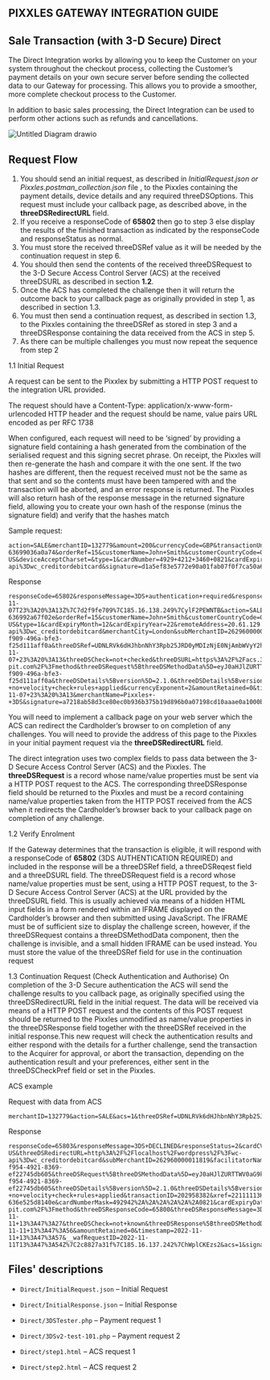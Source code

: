 
## PIXXLES GATEWAY INTEGRATION GUIDE  

## Sale Transaction (with 3-D Secure) Direct


The Direct Integration works by allowing you to keep the Customer on your system throughout the checkout process, collecting the Customer’s payment details on your own secure server before sending the collected data to our Gateway for processing. This allows you to provide a smoother, more complete checkout process to the Customer.

In addition to basic sales processing, the Direct Integration can be used to perform other actions such as refunds and cancellations.

  ![Untitled Diagram drawio](https://user-images.githubusercontent.com/72015387/200515722-6d3ad3ae-06b7-41a1-9adf-53ac87a3fcb9.png)



  

## Request Flow


1. You should send an initial request, as described in *InitialRequest.json or  Pixxles.postman_collection.json* file , to the Pixxles containing the payment details, device details and any required threeDSOptions. This request must include your callback page, as described above, in the **threeDSRedirectURL** field. 
2. If you receive a responseCode of **65802** then go to step 3 else display the results of the finished transaction as indicated by the responseCode and responseStatus as normal. 
3. You must store the received threeDSRef value as it will be needed by the continuation request in step 6. 
4. You should then send the contents of the received threeDSRequest to the 3-D Secure Access Control Server (ACS) at the received threeDSURL as described in section **1.2**. 
5. Once the ACS has completed the challenge then it will return the outcome back to your callback page as originally provided in step 1, as described in section 1.3.
6. You must then send a continuation request, as described in section 1.3, to the Pixxles containing the threeDSRef as stored in step 3 and a threeDSResponse containing the data received from the ACS in step 5. 
7.  As there can be multiple challenges you must now repeat the sequence from step 2


1.1 Initial Request

A request can be sent to the Pixxlex by submitting a HTTP POST request to the integration URL provided.
  
The request should have a Content-Type: application/x-www-form-urlencoded HTTP header and the request should be name, value pairs URL encoded as per RFC 1738

When configured, each request will need to be ‘signed’ by providing a signature field containing a hash generated from the combination of the serialised request and this signing secret phrase. On receipt, the Pixxles will then re-generate the hash and compare it with the one sent. If the two hashes are different, then the request received must not be the same as that sent and so the contents must have been tampered with and the transaction will be aborted, and an error response is returned. The Pixxles will also return hash of the response message in the returned signature field, allowing you to create your own hash of the response (minus the signature field) and verify that the hashes match

Sample request:
```plaintext
action=SALE&merchantID=132779&amount=200&currencyCode=GBP&transactionUnique=wc_order_BCJ725d5WNqFl-63699036a0a74&orderRef=15&customerName=John+Smith&customerCountryCode=GB&customerAddress=Flat+6+Primrose+Rise+347+Lavender+Road+Northampton+GB&customerCounty=&customerTown=Northampton&customerPostCode=NN17+8YG&customerEmail=test%40test.com&customerPhone=%2B442081264154&walletStore=Y&walletEnabled=Y&walletRequired=Y&deviceChannel=browser&deviceIdentity=Mozilla%2F5.0+%28Windows+NT+10.0%3B+Win64%3B+x64%29+AppleWebKit%2F537.36+%28KHTML%2C+like+Gecko%29+Chrome%2F107.0.0.0+Safari%2F537.36&deviceTimeZone=-120&deviceCapabilities=javascript&deviceScreenResolution=2752x1152x24&deviceAcceptContent=%2A%2F%2A&deviceAcceptEncoding=gzip%2C+deflate%2C+br&deviceAcceptLanguage=en-US&deviceAcceptCharset=&type=1&cardNumber=4929+4212+3460+0821&cardExpiryMonth=12&cardExpiryYear=22&cardCVV=356&remoteAddress=%3A%3A1&threeDSRedirectURL=http%3A%2F%2Flocalhost%2Fwordpress%2F%3Fwc-api%3Dwc_creditordebitcard&signature=d1a5ef83e5772e90a01fab07f0f7ca50a68a39e81c21e4fbeb91267867fc9368042410f59b68402cec4864b6f28708e2d6b6c06acaa9b1bfc69dc613344e7be0
```
Response
```plaintext
responseCode=65802&responseMessage=3DS+authentication+required&responseStatus=2&merchantCategoryCode=5965&merchantID=132779&caEnabled=N&rtsEnabled=Y&cftEnabled=N&cardCVVMandatory=Y&threeDSEnabled=Y&threeDSCheckPref=authenticated&threeDSPolicy=1&riskCheckEnabled=N&avscv2CheckEnabled=Y&addressCheckPref=matched&postcodeCheckPref=matched&cv2CheckPref=matched&surchargeEnabled=N&notifyEmailRequired=Y&customerReceiptsRequired=N&eReceiptsEnabled=N&processorType=acquirer&__wafRequestID=2022-11-07T23%3A20%3A13Z%7C7d2f9fe709%7C185.16.138.249%7CylF2PEWNTB&action=SALE&amount=200&currencyCode=826&transactionUnique=wc_order_BCJ725d5WNqFl-636992a67f02e&orderRef=15&customerName=John+Smith&customerCountryCode=GB&customerAddress=Flat+6+Primrose+Rise+347+Lavender+Road+Northampton+GB&customerTown=Northampton&customerPostCode=NN17+8YG&customerEmail=test%40test.com&customerPhone=%2B442081264154&walletStore=Y&walletEnabled=Y&walletRequired=Y&deviceChannel=browser&deviceIdentity=Mozilla%2F5.0+%28Windows+NT+10.0%3B+Win64%3B+x64%29+AppleWebKit%2F537.36+%28KHTML%2C+like+Gecko%29+Chrome%2F107.0.0.0+Safari%2F537.36&deviceTimeZone=-120&deviceCapabilities=javascript&deviceScreenResolution=2752x1152x24&deviceAcceptContent=%2A%2F%2A&deviceAcceptEncoding=gzip%2C+deflate%2C+br&deviceAcceptLanguage=en-US&type=1&cardExpiryMonth=12&cardExpiryYear=22&remoteAddress=20.61.129.8&threeDSRedirectURL=http%3A%2F%2Flocalhost%2Fwordpress%2F%3Fwc-api%3Dwc_creditordebitcard&merchantCity=London&subMerchantID=262960000011819&countryCode=826&requestorChallengeIndicator=04&facilitatorName=PIX&facilitatorID=10084515&requestID=636992ad0b96f&customerPostcode=NN17+8YG&initiator=consumer&state=received&requestMerchantID=132779&processMerchantID=132779&paymentMethod=card&cardType=Visa+Credit&cardTypeCode=VC&cardScheme=Visa&cardSchemeCode=VC&cardIssuer=BARCLAYS+BANK+UK+PLC&cardIssuerCountry=United+Kingdom&cardIssuerCountryCode=GBR&cardFlags=71237632&cardNumberMask=492942%2A%2A%2A%2A%2A%2A0821&cardNumberValid=Y&xref=22110723XY20RN13LH76KJG&cardExpiryDate=1222&threeDSVersion=2.1.0&threeDSEnrolled=Y&threeDSXID=422751f0-f909-496a-bfe3-f25d111aff0a&threeDSRef=UDNLRVk6dHJhbnNhY3Rpb25JRD0yMDIzNjE0NjAmbWVyY2hhbnRJRD0xMzI3NzkmX19saWZlX189MTY2Nzg2NTAxMw%3D%3D&transactionID=202361460&threeDSResponseCode=65802&threeDSResponseMessage=3DS+authentication+required&threeDSVETimestamp=2022-11-07+23%3A20%3A13&threeDSCheck=not+checked&threeDSURL=https%3A%2F%2Facs.3ds-pit.com%2F%3Fmethod&threeDSRequest%5BthreeDSMethodData%5D=eyJ0aHJlZURTTWV0aG9kTm90aWZpY2F0aW9uVVJMIjoiaHR0cDovL2xvY2FsaG9zdC93b3JkcHJlc3MvP3djLWFwaT13Y19jcmVkaXRvcmRlYml0Y2FyZCZ0aHJlZURTQWNzUmVzcG9uc2U9bWV0aG9kIiwidGhyZWVEU1NlcnZlclRyYW5zSUQiOiI0MjI3NTFmMC1mOTA5LTQ5NmEtYmZlMy1mMjVkMTExYWZmMGEifQ&threeDSDetails%5BtransID%5D=422751f0-f909-496a-bfe3-f25d111aff0a&threeDSDetails%5Bversion%5D=2.1.0&threeDSDetails%5Bversions%5D=2.1.0&threeDSDetails%5Bfallback%5D=N&threeDSDetails%5BissuerCountryCode%5D=826&threeDSDetails%5BacquirerCountryCode%5D=826&threeDSDetails%5Bpsd2Region%5D=Y&vcsResponseCode=0&vcsResponseMessage=Success+-+no+velocity+check+rules+applied&currencyExponent=2&amountRetained=0&timestamp=2022-11-07+23%3A20%3A13&merchantName=Pixxles+-+3DS&signature=a7218ab58d3ce80ec0b936b375b19d896b0a07198cd10aaae0a1000bdf91753e7089bdcf6ee0c9a2dbf13893c2c53b398ef9162b4809e0267c058c476e737905
```
You will need to implement a callback page on your web server which the ACS can redirect the Cardholder’s browser to on completion of any challenges. You will need to provide the address of this page to the Pixxles in your initial payment request via the **threeDSRedirectURL** field.

The direct integration uses two complex fields to pass data between the 3-D Secure Access Control Server (ACS) and the Pixxles. The **threeDSRequest** is a record whose name/value properties must be sent via a HTTP POST request to the ACS. The corresponding threeDSResponse field should be returned to the Pixxles and must be a record containing name/value properties taken from the HTTP POST received from the ACS when it redirects the Cardholder’s browser back to your callback page on completion of any challenge.

1.2 Verify Enrolment

If the Gateway determines that the transaction is eligible, it will respond with a responseCode of **65802** (3DS AUTHENTICATION REQUIRED) and included in the response will be a threeDSRef field, a threeDSReqest field and a threeDSURL field. The threeDSRequest field is a record whose name/value properties must be sent, using a HTTP POST request, to the 3-D Secure Access Control Server (ACS) at the URL provided by the 
threeDSURL field. This is usually achieved via means of a hidden HTML input fields in a form rendered within an IFRAME displayed on the Cardholder’s browser and then submitted using 
JavaScript. The IFRAME must be of sufficient size to display the challenge screen, however, if the threeDSRequest contains a threeDSMethodData component, then the challenge is invisible, and a small hidden IFRAME can be used instead. You must store the value of the threeDSRef field for use in the continuation request

1.3 Continuation Request (Check Authentication and Authorise)
On completion of the 3-D Secure authentication the ACS will send the challenge results to you callback page, as originally specified using the threeDSRedirectURL field in the initial request. The data will be received via means of a HTTP POST request and the contents of this POST request should be returned to the Pixxles unmodified as name/value properties in the threeDSResponse field together with the threeDSRef received in the initial response.This new request will check the authentication results and either respond with the details for a further challenge, send the transaction to the Acquirer for approval, or abort the transaction, depending on the authentication result and your preferences, either sent in the threeDSCheckPref field  or set in the Pixxles.

ACS example

Request with data from ACS

```plaintext
merchantID=132779&action=SALE&acs=1&threeDSRef=UDNLRVk6dHJhbnNhY3Rpb25JRD0yMDI5NTgzODImbWVyY2hhbnRJRD0xMzI3NzkmX19saWZlX189MTY2ODE3NjI0Nw%3D%3D&threeDSResponse%5BthreeDSMethodData%5D=eyJ0aHJlZURTTWV0aG9kTm90aWZpY2F0aW9uVVJMIjoiaHR0cDovL2xvY2FsaG9zdC93b3JkcHJlc3MvP3djLWFwaT13Y19jcmVkaXRvcmRlYml0Y2FyZCZ0aHJlZURTQWNzUmVzcG9uc2U9bWV0aG9kIiwidGhyZWVEU1NlcnZlclRyYW5zSUQiOiI3ZmE3MjA0Ni1mOTU0LTQ5MjEtODM2OS1lZjIyNzQ1ZGI2MDUifQ&signature=14c41ecb303d48917f306d354a4ed69578ac48113f4cecfd1e6472698c1568bc1377445f2236be107a2266156a9ee02a9db7ab73c9c47473e0501f9d3b3d727e
```

Response

```plaintext
responseCode=65803&responseMessage=3DS+DECLINED&responseStatus=2&cardCVVMandatory=Y&threeDSPolicy=1&threeDSVersion=2.1.0&merchantCategoryCode=5965&customerReceiptsRequired=N&cv2CheckPref=matched&addressCheckPref=matched&postcodeCheckPref=matched&threeDSCheckPref=authenticated&merchantID=132779&caEnabled=N&rtsEnabled=Y&cftEnabled=N&threeDSEnabled=Y&riskCheckEnabled=N&avscv2CheckEnabled=Y&surchargeEnabled=N&notifyEmailRequired=Y&eReceiptsEnabled=N&processorType=acquirer&deviceChannel=browser&deviceIdentity=Mozilla%2F5.0+%28Windows+NT+10.0%3B+Win64%3B+x64%29+AppleWebKit%2F537.36+%28KHTML%2C+like+Gecko%29+Chrome%2F107.0.0.0+Safari%2F537.36&deviceTimeZone=-120&deviceCapabilities=javascript&deviceScreenResolution=2752x1152x24&deviceAcceptContent=%2A%2F%2A&deviceAcceptEncoding=gzip%2C+deflate%2C+br&deviceAcceptLanguage=en-US&threeDSRedirectURL=http%3A%2F%2Flocalhost%2Fwordpress%2F%3Fwc-api%3Dwc_creditordebitcard&subMerchantID=262960000011819&facilitatorName=PIX&facilitatorID=10084515&initiator=consumer&requestMerchantID=132779&processMerchantID=132779&paymentMethod=card&cardType=Visa+Credit&cardTypeCode=VC&cardScheme=Visa&cardSchemeCode=VC&cardIssuer=BARCLAYS+BANK+UK+PLC&cardIssuerCountry=United+Kingdom&cardIssuerCountryCode=GBR&cardFlags=71237632&cardNumberValid=Y&threeDSXID=7fa72046-f954-4921-8369-ef22745db605&threeDSRequest%5BthreeDSMethodData%5D=eyJ0aHJlZURTTWV0aG9kTm90aWZpY2F0aW9uVVJMIjoiaHR0cDovL2xvY2FsaG9zdC93b3JkcHJlc3MvP3djLWFwaT13Y19jcmVkaXRvcmRlYml0Y2FyZCZ0aHJlZURTQWNzUmVzcG9uc2U9bWV0aG9kIiwidGhyZWVEU1NlcnZlclRyYW5zSUQiOiI3ZmE3MjA0Ni1mOTU0LTQ5MjEtODM2OS1lZjIyNzQ1ZGI2MDUifQ&threeDSDetails%5BtransID%5D=7fa72046-f954-4921-8369-ef22745db605&threeDSDetails%5Bversion%5D=2.1.0&threeDSDetails%5Bversions%5D=2.1.0&threeDSDetails%5Bfallback%5D=N&threeDSDetails%5BissuerCountryCode%5D=826&threeDSDetails%5BacquirerCountryCode%5D=826&threeDSDetails%5Bpsd2Region%5D=Y&threeDSDetails%5BtransactionStatus%5D=E&threeDSDetails%5BtransactionStatusReason%5D=203%3A+Data+element+is+invalid.+notificationURL&vcsResponseCode=0&vcsResponseMessage=Success+-+no+velocity+check+rules+applied&transactionID=202958382&xref=22111113HS47FF27BP15TXH&state=finished&remoteAddress=109.237.2.126&action=SALE&type=1&countryCode=826&currencyCode=826&currencyExponent=2&currencySymbol=%C2%A3&amount=100&orderRef=25&transactionUnique=wc_order_OANPWnhF0g6wb-636e525d8140e&cardNumberMask=492942%2A%2A%2A%2A%2A%2A0821&cardExpiryDate=1222&cardExpiryMonth=12&cardExpiryYear=22&customerName=John+Smith&customerAddress=Flat+6+Primrose+Rise+347+Lavender+Road+Northampton+GB&customerTown=Northampton&customerPostcode=NN17+8YG&customerCountryCode=GB&customerPhone=%2B79525351075&customerEmail=prohorov.nn%40yandex.ru&threeDSEnrolled=Y&threeDSURL=https%3A%2F%2Facs.3ds-pit.com%2F%3Fmethod&threeDSResponseCode=65800&threeDSResponseMessage=3DS+authentication+error&threeDSVETimestamp=2022-11-11+13%3A47%3A27&threeDSCheck=not+known&threeDSResponse%5BthreeDSMethodData%5D=eyJ0aHJlZURTTWV0aG9kTm90aWZpY2F0aW9uVVJMIjoiaHR0cDovL2xvY2FsaG9zdC93b3JkcHJlc3MvP3djLWFwaT13Y19jcmVkaXRvcmRlYml0Y2FyZCZ0aHJlZURTQWNzUmVzcG9uc2U9bWV0aG9kIiwidGhyZWVEU1NlcnZlclRyYW5zSUQiOiI3ZmE3MjA0Ni1mOTU0LTQ5MjEtODM2OS1lZjIyNzQ1ZGI2MDUifQ&requestID=636e528b95e2a&threeDSAuthenticated=E&threeDSCATimestamp=2022-11-11+13%3A47%3A56&amountRetained=0&timestamp=2022-11-11+13%3A47%3A57&__wafRequestID=2022-11-11T13%3A47%3A54Z%7C2c8827a31f%7C185.16.137.242%7ChWplCKEzs2&acs=1&signature=39b9949833eb690297f3506ae5d7c4a2b9a2b7b538378422cfaad9c4708b3b27303db498074cfc9a4f3fc48022174f236f32b11b1b87a35ce35cc00ff4707bf5
```


## Files' descriptions  

-  `Direct/InitialRequest.json` – Initial Request

-  `Direct/InitialResponse.json` – Initial Response

-  `Direct/3DSTester.php` – Payment request 1

-  `Direct/3DSv2-test-101.php` – Payment request 2

-  `Direct/step1.html` – ACS request 1

-  `Direct/step2.html` – ACS request 2

